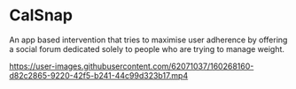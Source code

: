 # CalSnap
An app based intervention that tries to maximise user adherence by offering a social forum dedicated solely to people who are trying to manage weight.

https://user-images.githubusercontent.com/62071037/160268160-d82c2865-9220-42f5-b241-44c99d323b17.mp4

